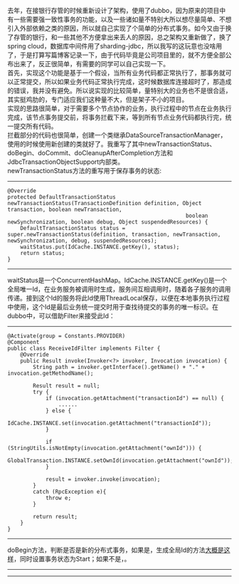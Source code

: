 
  去年，在接银行存管的时候重新设计了架构，使用了dubbo，因为原来的项目中有一些需要强一致性事务的功能，以及一些诸如量不特别大所以想尽量简单、不想引入外部依赖之类的原因，所以就自己实现了个简单的分布式事务。如今又由于换了存管的银行，和一些其他不方便拿出来丢人的原因，总之架构又重新做了，换了spring cloud，数据库中间件用了sharding-jdbc，所以我写的这玩意也没啥用了，于是打算写篇博客记录一下，由于代码毕竟是公司项目里的，就不方便全部公布出来了，反正很简单，有需要的同学可以自己实现一下。   
  首先，实现这个功能是基于一个假设，当所有业务代码都正常执行了，那事务就可以正常提交，所以如果业务代码正常执行完成，这时候数据库连接超时了，那造成的错误，我并没有避免。所以说实现的比较简单，量特别大的业务也不是很合适，其实挺鸡肋的，专门适应我们这种量不大，但是架子不小的项目。   
  实现的思路很简单，对于需要多个节点协作的业务，执行过程中的节点在业务执行完成，该节点事务提交前，将事务拦截下来，等到所有节点业务代码都执行完，统一提交所有代码。   
  拦截部分的代码也很简单，创建一个类继承DataSourceTransactionManager，使用的时候使用新创建的类就好了。我重写了其中newTransactionStatus、doBegin、doCommit、doCleanupAfterCompletion方法和JdbcTransactionObjectSupport内部类。   
  newTransactionStatus方法的重写用于保存事务的状态:   

-----

    @Override
    protected DefaultTransactionStatus newTransactionStatus(TransactionDefinition definition, Object transaction, boolean newTransaction,
                                                            boolean newSynchronization, boolean debug, Object suspendedResources) {
        DefaultTransactionStatus status = super.newTransactionStatus(definition, transaction, newTransaction, newSynchronization, debug, suspendedResources);
        waitStatus.put(IdCache.INSTANCE.getKey(), status);
        return status;
    }

-----

  waitStatus是一个ConcurrentHashMap。IdCache.INSTANCE.getKey()是一个全局唯一Id，在业务服务被调用时生成，服务间互相调用时，随着各子服务的调用传递。接到这个Id的服务将此Id使用ThreadLocal保存，以便在本地事务执行过程中使用，这个Id是最后业务统一提交时用于查找待提交的事务的唯一标识。在dubbo中，可以借助Filter来接受此Id：

-----

    @Activate(group = Constants.PROVIDER)
    @Component
    public class ReceiveIdFilter implements Filter {
        @Override
        public Result invoke(Invoker<?> invoker, Invocation invocation) {
            String path = invoker.getInterface().getName() + "." + invocation.getMethodName();

            Result result = null;
            try {
                if (invocation.getAttachment("transactionId") == null) {
                    ......
                } else {
                    IdCache.INSTANCE.set(invocation.getAttachment("transactionId"));
                }

                if (StringUtils.isNotEmpty(invocation.getAttachment("ownId"))) {
                    GlobalTransaction.INSTANCE.setOwnId(invocation.getAttachment("ownId"));
                }

                result = invoker.invoke(invocation);
            }
            catch (RpcException e){
                throw e;
            }

            return result;
        }
    }

-----

  doBegin方法，判断是否是新的分布式事务，如果是，生成全局Id的方法[大概是这样](https://github.com/saaavsaaa/warn-report/blob/master/src/main/java/util/IdGenerator.java)，同时设置事务状态为Start；如果不是，。

-----



-----




```markdown
```
